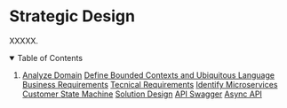 # Strategic Design
XXXXX.

<!-- TABLE OF CONTENTS -->
<details open="open">
  <summary>Table of Contents</summary>
  <ol>
    <li>
      <a href="strategic-design/analyze-domain.md">Analyze Domain</a>
	  <a href="strategic-design/define-bounded-contexts-and-ubiquitous-language.md">Define Bounded Contexts and Ubiquitous Language</a>
	  <a href="strategic-design/business-requirements.md">Business Requirements</a>
	  <a href="strategic-design/tecnical-requirements.md">Tecnical Requirements</a>
	  <a href="strategic-design/identify-microservices.md">Identify Microservices</a>
	  <a href="strategic-design/customer-state-machine.md">Customer State Machine</a>
	  <a href="strategic-design/solution-design.md">Solution Design</a>
	  <a href="strategic-design/api-swagger.md">API Swagger</a>
	  <a href="strategic-design/async-api.md">Async API</a>
    </li>    
  </ol>
</details>